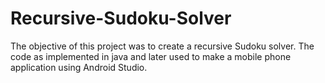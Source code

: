 # Recursive-Sudoku-Solver
The objective of this project was to create a recursive Sudoku solver. The code as implemented in java and later used to make a mobile phone application using Android Studio.
